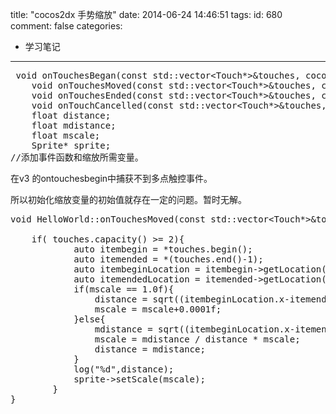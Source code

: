 title: "cocos2dx 手势缩放"
date: 2014-06-24 14:46:51
tags:
id: 680
comment: false
categories:
  - 学习笔记
---

<pre class="brush:cpp">	void onTouchesBegan(const std::vector&lt;Touch*&gt;&amp;touches, cocos2d::Event* event);
	void onTouchesMoved(const std::vector&lt;Touch*&gt;&amp;touches, cocos2d::Event* event);
	void onTouchesEnded(const std::vector&lt;Touch*&gt;&amp;touches, cocos2d::Event* event);
	void onTouchCancelled(const std::vector&lt;Touch*&gt;&amp;touches, cocos2d::Event* event);
	float distance;
	float mdistance;
	float mscale;
	Sprite* sprite;
//添加事件函数和缩放所需变量。</pre>
在v3 的ontouchesbegin中捕获不到多点触控事件。

所以初始化缩放变量的初始值就存在一定的问题。暂时无解。
<pre class="brush:cpp">void HelloWorld::onTouchesMoved(const std::vector&lt;Touch*&gt;&amp;touches, cocos2d::Event* event){

	if( touches.capacity() &gt;= 2){
			auto itembegin = *touches.begin();
			auto itemended = *(touches.end()-1);
			auto itembeginLocation = itembegin-&gt;getLocation();
			auto itemendedLocation = itemended-&gt;getLocation();
			if(mscale == 1.0f){
				distance = sqrt((itembeginLocation.x-itemendedLocation.x)*(itembeginLocation.x-itemendedLocation.x) + (itembeginLocation.y-itemendedLocation.y)*(itembeginLocation.y-itemendedLocation.y));
				mscale = mscale+0.0001f;
			}else{
				mdistance = sqrt((itembeginLocation.x-itemendedLocation.x)*(itembeginLocation.x-itemendedLocation.x) + (itembeginLocation.y-itemendedLocation.y)*(itembeginLocation.y-itemendedLocation.y));
				mscale = mdistance / distance * mscale;
				distance = mdistance;
			}
			log("%d",distance);
			sprite-&gt;setScale(mscale);
		}
}</pre>
&nbsp;

&nbsp;

&nbsp;